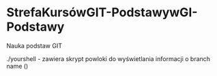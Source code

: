 # StrefaKursówGIT-PodstawywGI-Podstawy
Nauka podstaw GIT

./yourshell - zawiera skrypt powloki do wyświetlania informacji o branch name (<branch>)
